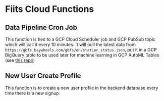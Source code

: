# Fiits Cloud Functions

## Data Pipeline Cron Job

This function is tied to a GCP Cloud Scheduler job and GCP PubSub topic which will call it every 10 minutes. It will pull the latest data from `https://gbfs.baywheels.com/gbfs/en/station_status.json`, put it in a GCP BigQuery table to be used later for machine learning in GCP AutoML Tables (see [this repo](https://github.com/bwhiting2356/fiits-inventory-prediction))

## New User Create Profile

This function is to create a new user profile in the backend database every time there is a new signup.